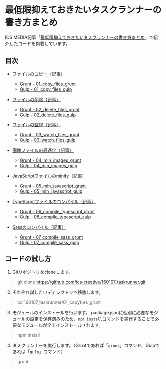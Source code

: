 # 最低限抑えておきたいタスクランナーの書き方まとめ

ICS MEDIA記事「[最低限抑えておきたいタスクランナーの書き方まとめ](https://ics.media/entry/9199)」で紹介したコードを掲載しています。

## 目次

- [ファイルのコピー（記事）](https://ics.media/entry/9199#task-copy)
    - [Grunt - 01_copy_files_grunt](01_copy_files_grunt)
    - [Gulp - 01_copy_files_gulp](01_copy_files_gulp)

- [ファイルの削除（記事）](https://ics.media/entry/9199#task-delete)
    - [Grunt - 02_delete_files_grunt](02_delete_files_grunt)
    - [Gulp - 02_delete_files_gulp](02_delete_files_gulp)

- [ファイルの監視（記事）](https://ics.media/entry/9199#task-watch)
    - [Grunt - 03_watch_files_grunt](03_watch_files_grunt)
    - [Gulp - 03_watch_files_gulp](03_watch_files_gulp)

- [画像ファイルの最適化（記事）](https://ics.media/entry/9199#task-imagemin)
    - [Grunt - 04_min_images_grunt](04_min_images_grunt)
    - [Gulp - 04_min_images_gulp](04_min_images_gulp)

- [JavaScriptファイルのminify（記事）](https://ics.media/entry/9199#task-minify)
    - [Grunt - 05_min_javascript_grunt](05_min_javascript_grunt)
    - [Gulp - 05_min_javascript_gulp](05_min_javascript_gulp)

- [TypeScriptファイルのコンパイル（記事）](https://ics.media/entry/9199#task-typescript)
    - [Grunt - 06_compile_typescript_grunt](06_compile_typescript_grunt)
    - [Gulp - 06_compile_typescript_gulp](06_compile_typescript_gulp)

- [Sassのコンパイル（記事）](https://ics.media/entry/9199#task-sass)
    - [Grunt - 07_compile_sass_grunt](07_compile_sass_grunt)
    - [Gulp - 07_compile_sass_gulp](07_compile_sass_gulp)

## コードの試し方

1. Gitリポジトリをcloneします。
> git clone https://github.com/ics-creative/160107_taskrunner.git

2. それぞれ試したいディレクトリへ移動します。
> cd 160107_taskrunner/01_copyfiles_grunt

3. モジュールのインストールを行います。
package.jsonに個別に必要なモジュールの設定を保存済みのため、```npm install```コマンドを実行することで必要なモジュールが全てインストールされます。
> npm install

4. タスクランナーを実行します。（Gruntであれば「```grunt```」コマンド、Gulpであれば「```gulp```」コマンド）
> grunt
